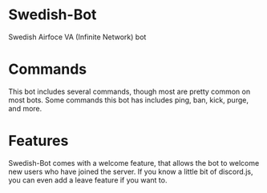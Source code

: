 # Swedish-Bot
Swedish Airfoce VA (Infinite Network) bot


# Commands
This bot includes several commands, though most are pretty common on most bots.
Some commands this bot has includes ping, ban, kick, purge, and more.

# Features
Swedish-Bot comes with a welcome feature, that allows the bot to welcome new users who have joined the server.
If you know a little bit of discord.js, you can even add a leave feature if you want to.
